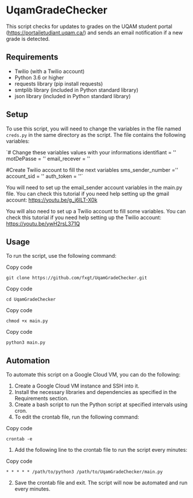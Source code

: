 # UqamGradeChecker
This script checks for updates to grades on the UQAM student portal (<https://portailetudiant.uqam.ca/>) and sends an email notification if a new grade is detected.

Requirements
------------
-   Twilio (with a Twilio account)
-   Python 3.6 or higher
-   requests library (pip install requests)
-   smtplib library (included in Python standard library)
-   json library (included in Python standard library)

Setup
-----

To use this script, you will need to change the variables in the file named `creds.py` in the same directory as the script. The file contains the following variables:

`# Change these variables values with your informations
identifiant = '<Add your code permanent>'
motDePasse = '<Add your nip>'
email_recever = '<Add your email that will receive the notification>'

#Create Twilio account to fill the next variables
sms_sender_number ='<your Twilio number>'
account_sid = '<Your Twilio account sid>'
auth_token = '<Your Twilio authentification Token>'`

You will need to set up the email_sender account variables in the main.py file. You can check this tutorial if you need help setting up the gmail account:
https://youtu.be/g_j6ILT-X0k

You will also need to set up a Twilio account to fill some variables. You can check this tutorial if you need help setting up the Twilio account:
https://youtu.be/ywH2rsL371Q


Usage
-----

To run the script, use the following command:

Copy code

`git clone https://github.com/fxgt/UqamGradeChecker.git`

Copy code

`cd UqamGradeChecker`

Copy code

`chmod +x main.py`

Copy code

`python3 main.py`

Automation
----------

To automate this script on a Google Cloud VM, you can do the following:

1.  Create a Google Cloud VM instance and SSH into it.
2.  Install the necessary libraries and dependencies as specified in the Requirements section.
3.  Create a bash script to run the Python script at specified intervals using cron.
4.  To edit the crontab file, run the following command:

Copy code

`crontab -e`

1.  Add the following line to the crontab file to run the script every minutes:

Copy code

`* * * * * /path/to/python3 /path/to/UqamGradeChecker/main.py`

2.  Save the crontab file and exit. The script will now be automated and run every minutes.
